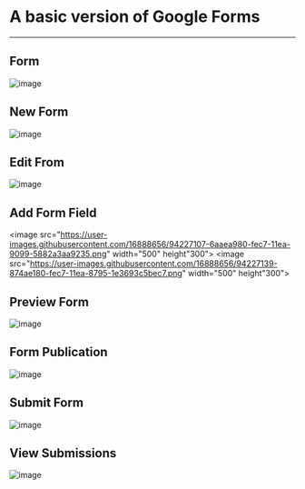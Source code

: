 # A basic version of Google Forms
---

## Form
![image](https://user-images.githubusercontent.com/16888656/94226905-c9275800-fec6-11ea-88c3-9512d680eeef.png)

## New Form
![image](https://user-images.githubusercontent.com/16888656/94227027-29b69500-fec7-11ea-8e9b-a5add03bb235.png)

## Edit From
![image](https://user-images.githubusercontent.com/16888656/94227065-4bb01780-fec7-11ea-8171-e787e5a67149.png)

## Add Form Field
<image src="https://user-images.githubusercontent.com/16888656/94227107-6aaea980-fec7-11ea-9099-5882a3aa9235.png" width="500" height"300">
<image src="https://user-images.githubusercontent.com/16888656/94227139-874ae180-fec7-11ea-8795-1e3693c5bec7.png" width="500" height"300">

## Preview Form
![image](https://user-images.githubusercontent.com/16888656/94227160-9893ee00-fec7-11ea-98b5-321d81f1685c.png)

## Form Publication
![image](https://user-images.githubusercontent.com/16888656/94227192-b5302600-fec7-11ea-8232-cc59ad19981b.png)

## Submit Form
![image](https://user-images.githubusercontent.com/16888656/94227226-d264f480-fec7-11ea-8569-00049ecb9e0b.png)

## View Submissions
![image](https://user-images.githubusercontent.com/16888656/94227259-f0325980-fec7-11ea-9124-f6eb96e56480.png)

